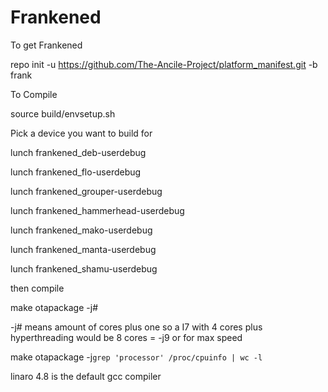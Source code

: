 Frankened
=================
To get Frankened

repo init -u https://github.com/The-Ancile-Project/platform_manifest.git -b frank

To Compile

source build/envsetup.sh

Pick a device you want to build for

lunch frankened_deb-userdebug

lunch frankened_flo-userdebug

lunch frankened_grouper-userdebug

lunch frankened_hammerhead-userdebug

lunch frankened_mako-userdebug

lunch frankened_manta-userdebug

lunch frankened_shamu-userdebug

then compile

make otapackage -j#

-j# means amount of cores plus one so a I7 with 4 cores plus hyperthreading would be 8 cores = -j9
or for max speed

make otapackage -j`grep 'processor' /proc/cpuinfo | wc -l`

linaro 4.8 is the default gcc compiler 


